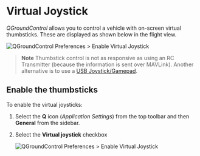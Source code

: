 # Virtual Joystick

*QGroundControl* allows you to control a vehicle with on-screen virtual thumbsticks. These are displayed as shown below in the flight view.

![QGroundControl Preferences > Enable Virtual Joystick](../../images/settings/joystick_virtual_joystick_displayed.jpg)

> **Note** Thumbstick control is not as responsive as using an RC Transmitter (because the information is sent over MAVLink). Another alternative is to use a [USB Joystick/Gamepad](../SetupView/Joystick.md).


## Enable the thumbsticks

To enable the virtual joysticks:

1. Select the **Q** icon (*Application Settings*) from the top toolbar and then **General** from the sidebar.
1. Select the **Virtual joystick** checkbox

   ![QGroundControl Preferences > Enable Virtual Joystick](../../images/settings/joystick_virtual_joystick_enable.jpg)

